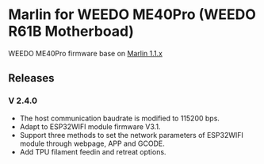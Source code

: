 # Marlin for WEEDO ME40Pro (WEEDO R61B Motherboad)

WEEDO ME40Pro firmware base on <a href="https://github.com/MarlinFirmware/Marlin/tree/1.1.x" target="_blank">Marlin 1.1.x</a>  
  
## Releases
### V 2.4.0
* The host communication baudrate is modified to 115200 bps.
* Adapt to ESP32WIFI module firmware V3.1.
* Support three methods to set the network parameters of ESP32WIFI module through webpage, APP and GCODE.
* Add TPU filament feedin and retreat options.